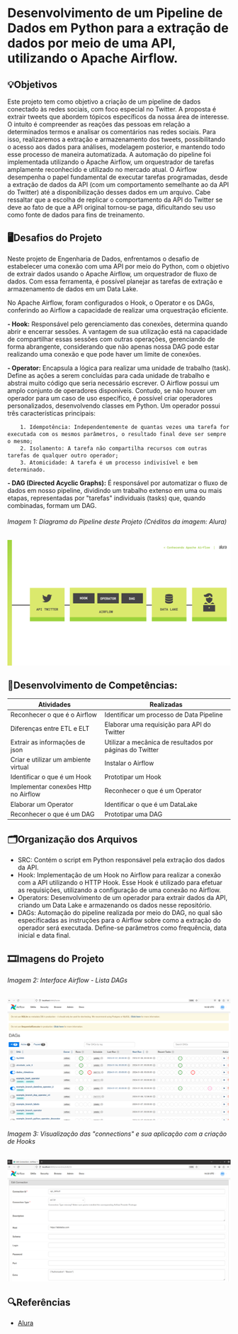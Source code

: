 # Desenvolvimento de um Pipeline de Dados em Python para a extração de dados por meio de uma API, utilizando o Apache Airflow.

## 💡Objetivos
Este projeto tem como objetivo a criação de um pipeline de dados conectado às redes sociais, com foco especial no Twitter. A proposta é extrair tweets que abordem tópicos específicos da nossa área de interesse.
O intuito é compreender as reações das pessoas em relação a determinados termos e analisar os comentários nas redes sociais. Para isso, realizaremos a extração e armazenamento dos tweets, possibilitando o acesso aos dados para análises, modelagem posterior, e mantendo todo esse processo de maneira automatizada.
A automação do pipeline foi implementada utilizando o Apache Airflow, um orquestrador de tarefas amplamente reconhecido e utilizado no mercado atual. O Airflow desempenha o papel fundamental de executar tarefas programadas, desde a extração de dados da API (com um comportamento semelhante ao da API do Twitter) até a disponibilização desses dados em um arquivo.
Cabe ressaltar que a escolha de replicar o comportamento da API do Twitter se deve ao fato de que a API original tornou-se paga, dificultando seu uso como fonte de dados para fins de treinamento.


## 🖥️Desafios do Projeto
Neste projeto de Engenharia de Dados, enfrentamos o desafio de estabelecer uma conexão com uma API por meio do Python, com o objetivo de extrair dados usando o Apache Airflow, um orquestrador de fluxo de dados. Com essa ferramenta, é possível planejar as tarefas de extração e armazenamento de dados em um Data Lake.

No Apache Airflow, foram configurados o Hook, o Operator e os DAGs, conferindo ao Airflow a capacidade de realizar uma orquestração eficiente.

**- Hook:** Responsável pelo gerenciamento das conexões, determina quando abrir e encerrar sessões. A vantagem de sua utilização está na capacidade de compartilhar essas sessões com outras operações, gerenciando de forma abrangente, considerando que não apenas nossa DAG pode estar realizando uma conexão e que pode haver um limite de conexões.

**- Operator:** Encapsula a lógica para realizar uma unidade de trabalho (task). Define as ações a serem concluídas para cada unidade de trabalho e abstrai muito código que seria necessário escrever. O Airflow possui um amplo conjunto de operadores disponíveis. Contudo, se não houver um operador para um caso de uso específico, é possível criar operadores personalizados, desenvolvendo classes em Python. Um operador possui três características principais:

        1. Idempotência: Independentemente de quantas vezes uma tarefa for executada com os mesmos parâmetros, o resultado final deve ser sempre o mesmo;
        2. Isolamento: A tarefa não compartilha recursos com outras tarefas de qualquer outro operador;
        3. Atomicidade: A tarefa é um processo indivisível e bem determinado.

**- DAG (Directed Acyclic Graphs):** É responsável por automatizar o fluxo de dados em nosso pipeline, dividindo um trabalho extenso em uma ou mais etapas, representadas por "tarefas" individuais (tasks) que, quando combinadas, formam um DAG.

###### Imagem 1: Diagrama do Pipeline deste Projeto (Créditos da imagem: Alura)
<img src="/assets/img/img_projeto02_diagrama_pipeline.png">

## 📄Desenvolvimento de Competências:
|Atividades|Realizadas |
|----------|-----------|
| Reconhecer o que é o Airflow | Identificar um processo de Data Pipeline |
| Diferenças entre ETL e ELT | Elaborar uma requisição para API do Twitter |
| Extrair as informações de json | Utilizar a mecânica de resultados por páginas do Twitter |
| Criar e utilizar um ambiente virtual | Instalar o Airflow |
| Identificar o que é um Hook | Prototipar um Hook |
| Implementar conexões Http no Airflow | Reconhecer o que é um Operator |
| Elaborar um Operator | Identificar o que é um DataLake |
| Reconhecer o que é um DAG | Prototipar uma DAG |

## 🗂️Organização dos Arquivos
- SRC: Contém o script em Python responsável pela extração dos dados da API.
- Hook: Implementação de um Hook no Airflow para realizar a conexão com a API utilizando o HTTP Hook. Esse Hook é utilizado para efetuar as requisições, utilizando a configuração de uma conexão no Airflow.
- Operators: Desenvolvimento de um operador para extrair dados da API, criando um Data Lake e armazenando os dados nesse repositório.
- DAGs: Automação do pipeline realizada por meio do DAG, no qual são especificadas as instruções para o Airflow sobre como a extração do operador será executada. Define-se parâmetros como frequência, data inicial e data final.

## 🎞️Imagens do Projeto

###### Imagem 2: Interface Airflow - Lista DAGs
<img src="/assets/img/img_projeto02_dags.png">

###### Imagem 3: Visualização das "connections" e sua aplicação com a criação de Hooks
<img src="/assets/img/img_projeto02_connection.png">


## 🔍Referências
- [Alura](https://www.alura.com.br/)
